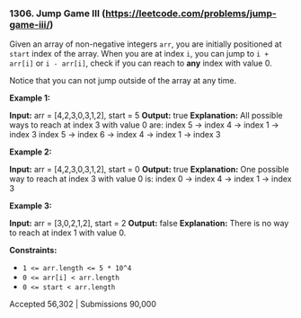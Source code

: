 

### 1306. Jump Game III (https://leetcode.com/problems/jump-game-iii/)



Given an array of non-negative integers  `arr`, you are initially positioned at  `start` index of the array. When you are at index  `i`, you can jump to  `i + arr[i]`  or  `i - arr[i]`, check if you can reach to  **any**  index with value 0.

Notice that you can not jump outside of the array at any time.

**Example 1:**

**Input:** arr = [4,2,3,0,3,1,2], start = 5
**Output:** true
**Explanation:** 
All possible ways to reach at index 3 with value 0 are: 
index 5 -> index 4 -> index 1 -> index 3 
index 5 -> index 6 -> index 4 -> index 1 -> index 3 

**Example 2:**

**Input:** arr = [4,2,3,0,3,1,2], start = 0
**Output:** true 
**Explanation:** One possible way to reach at index 3 with value 0 is: 
index 0 -> index 4 -> index 1 -> index 3

**Example 3:**

**Input:** arr = [3,0,2,1,2], start = 2
**Output:** false
**Explanation:** There is no way to reach at index 1 with value 0.

**Constraints:**

-   `1 <= arr.length <= 5 * 10^4`
-   `0 <= arr[i] < arr.length`
-   `0 <= start < arr.length`

Accepted 56,302 | Submissions 90,000
